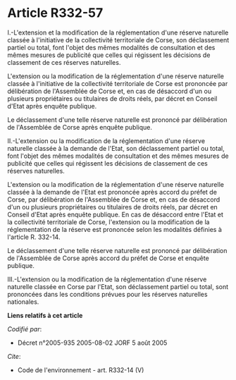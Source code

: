 # Article R332-57

I.-L'extension et la modification de la réglementation d'une réserve naturelle classée à l'initiative de la collectivité
territoriale de Corse, son déclassement partiel ou total, font l'objet des mêmes modalités de consultation et des mêmes
mesures de publicité que celles qui régissent les décisions de classement de ces réserves naturelles. 

L'extension ou la modification de la réglementation d'une réserve naturelle classée à l'initiative de la collectivité
territoriale de Corse est prononcée par délibération de l'Assemblée de Corse et, en cas de désaccord d'un ou plusieurs
propriétaires ou titulaires de droits réels, par décret en Conseil d'Etat après enquête publique. 

Le déclassement d'une telle réserve naturelle est prononcé par délibération de l'Assemblée de Corse après enquête publique. 

II.-L'extension ou la modification de la réglementation d'une réserve naturelle classée à la demande de l'Etat, son
déclassement partiel ou total, font l'objet des mêmes modalités de consultation et des mêmes mesures de publicité que celles
qui régissent les décisions de classement de ces réserves naturelles. 

L'extension ou la modification de la réglementation d'une réserve naturelle classée à la demande de l'Etat est prononcée
après accord du préfet de Corse, par délibération de l'Assemblée de Corse et, en cas de désaccord d'un ou plusieurs
propriétaires ou titulaires de droits réels, par décret en Conseil d'Etat après enquête publique. En cas de désaccord entre
l'Etat et la collectivité territoriale de Corse, l'extension ou la modification de la réglementation de la réserve est
prononcée selon les modalités définies à l'article R. 332-14. 

Le déclassement d'une telle réserve naturelle est prononcé par délibération de l'Assemblée de Corse après accord du préfet de
Corse et enquête publique. 

III.-L'extension ou la modification de la réglementation d'une réserve naturelle classée en Corse par l'Etat, son
déclassement partiel ou total, sont prononcées dans les conditions prévues pour les réserves naturelles nationales.

**Liens relatifs à cet article**

_Codifié par_:

  - Décret n°2005-935 2005-08-02 JORF 5 août 2005

_Cite_:

  - Code de l'environnement - art. R332-14 (V)
